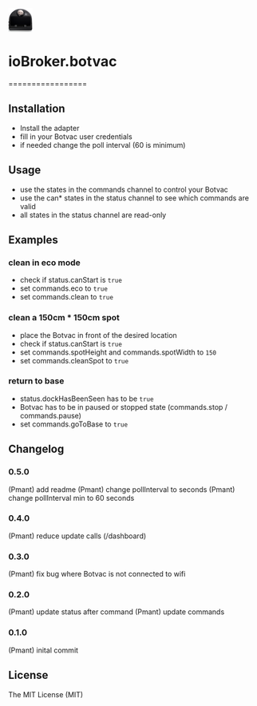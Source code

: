 ![Logo](admin/botvac.png)
# ioBroker.botvac
=================

## Installation
- Install the adapter
- fill in your Botvac user credentials
- if needed change the poll interval (60 is minimum)

## Usage
- use the states in the commands channel to control your Botvac
- use the can* states in the status channel to see which commands are valid
- all states in the status channel are read-only

## Examples
### clean in eco mode
- check if status.canStart is ```true```
- set commands.eco to ```true```
- set commands.clean to ```true```

### clean a 150cm * 150cm spot
- place the Botvac in front of the desired location
- check if status.canStart is ```true```
- set commands.spotHeight and commands.spotWidth to ```150``` 
- set commands.cleanSpot to ```true```

### return to base
- status.dockHasBeenSeen has to be ```true```
- Botvac has to be in paused or stopped state (commands.stop / commands.pause)
- set commands.goToBase to ```true```

## Changelog
### 0.5.0
(Pmant) add readme
(Pmant) change pollInterval to seconds
(Pmant) change pollInterval min to 60 seconds

### 0.4.0
(Pmant) reduce update calls (/dashboard)

### 0.3.0
(Pmant) fix bug where Botvac is not connected to wifi

### 0.2.0
(Pmant) update status after command
(Pmant) update commands 

### 0.1.0
(Pmant) inital commit

## License
The MIT License (MIT)
